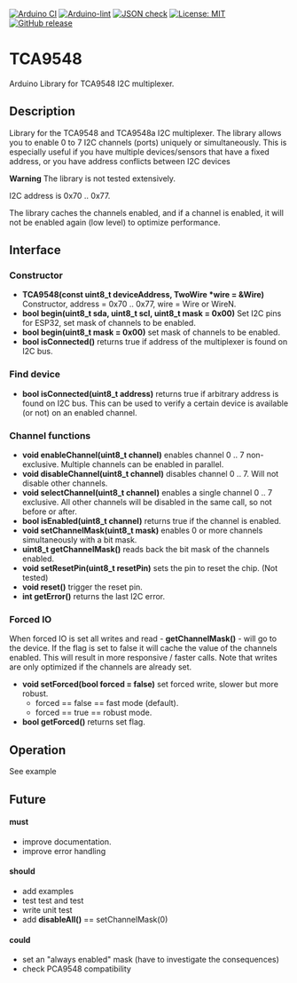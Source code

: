 
[![Arduino CI](https://github.com/RobTillaart/TCA9548/workflows/Arduino%20CI/badge.svg)](https://github.com/marketplace/actions/arduino_ci)
[![Arduino-lint](https://github.com/RobTillaart/TCA9548/actions/workflows/arduino-lint.yml/badge.svg)](https://github.com/RobTillaart/TCA9548/actions/workflows/arduino-lint.yml)
[![JSON check](https://github.com/RobTillaart/TCA9548/actions/workflows/jsoncheck.yml/badge.svg)](https://github.com/RobTillaart/TCA9548/actions/workflows/jsoncheck.yml)
[![License: MIT](https://img.shields.io/badge/license-MIT-green.svg)](https://github.com/RobTillaart/TCA9548/blob/master/LICENSE)
[![GitHub release](https://img.shields.io/github/release/RobTillaart/TCA9548.svg?maxAge=3600)](https://github.com/RobTillaart/TCA9548/releases)


# TCA9548

Arduino Library for TCA9548 I2C multiplexer.


## Description

Library for the TCA9548 and TCA9548a I2C multiplexer.
The library allows you to enable 0 to 7 I2C channels (ports) uniquely or simultaneously.
This is especially useful if you have multiple devices/sensors that have a fixed address,
or you have address conflicts between I2C devices

**Warning**
The library is not tested extensively.

I2C address is 0x70 .. 0x77.

The library caches the channels enabled, and if a channel is enabled,
it will not be enabled again (low level) to optimize performance.


## Interface


### Constructor

- **TCA9548(const uint8_t deviceAddress, TwoWire \*wire = &Wire)** Constructor, address = 0x70 .. 0x77, wire = Wire or WireN.
- **bool begin(uint8_t sda, uint8_t scl, uint8_t mask = 0x00)**  Set I2C pins for ESP32, set mask of channels to be enabled.
- **bool begin(uint8_t mask = 0x00)**  set mask of channels to be enabled.
- **bool isConnected()** returns true if address of the multiplexer is found on I2C bus.


### Find device

- **bool isConnected(uint8_t address)** returns true if arbitrary address is found on I2C bus.
This can be used to verify a certain device is available (or not) on an enabled channel.


### Channel functions

- **void enableChannel(uint8_t channel)** enables channel 0 .. 7 non-exclusive. 
Multiple channels can be enabled in parallel.
- **void disableChannel(uint8_t channel)** disables channel 0 .. 7. 
Will not disable other channels.
- **void selectChannel(uint8_t channel)** enables a single channel 0 .. 7 exclusive. 
All other channels will be disabled in the same call, so not before or after.
- **bool isEnabled(uint8_t channel)** returns true if the channel is enabled.
- **void setChannelMask(uint8_t mask)** enables 0 or more channels simultaneously with a bit mask.
- **uint8_t getChannelMask()** reads back the bit mask of the channels enabled.
- **void setResetPin(uint8_t resetPin)** sets the pin to reset the chip. (Not tested)
- **void reset()** trigger the reset pin.
- **int getError()** returns the last I2C error.


### Forced IO

When forced IO is set all writes and read - **getChannelMask()** - will go to the device.
If the flag is set to false it will cache the value of the channels enabled.
This will result in more responsive / faster calls. 
Note that writes are only optimized if the channels are already set.

- **void setForced(bool forced = false)** set forced write, slower but more robust.
  - forced == false == fast mode (default).
  - forced == true == robust mode.
- **bool getForced()** returns set flag.


## Operation

See example


## Future

#### must
- improve documentation.
- improve error handling 

#### should
- add examples
- test test and test
- write unit test
- add **disableAll()**  == setChannelMask(0)

#### could
- set an "always enabled" mask  (have to investigate the consequences)
- check PCA9548 compatibility


